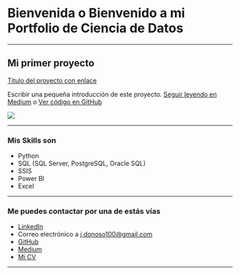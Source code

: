 # Bienvenida o Bienvenido a mi Portfolio de Ciencia de Datos

---

## Mi primer proyecto
[Titulo del proyecto con enlace](https://medium.com/pagina-entrada-blog)

Escribir una pequeña introducción de este proyecto. [Seguir leyendo en Medium](https://medium.com/pagina-entrada-blog) o [Ver código en GitHub](https://github.com/tu-repo)

[<img src="images/dummy_thumbnail.jpg?raw=true"/>](https://medium.com/pagina-entrada-blog)

---

### Mis Skills son

- Python
- SQL (SQL Server, PostgreSQL, Oracle SQL)
- SSIS
- Power BI
- Excel


---

### Me puedes contactar por una de estás vías

- [LinkedIn](https://www.linkedin.com/in/jose-donoso-palomino/)
- Correo electrónico a <j.donoso100@gmail.com>
- [GitHub](https://github.com/jdonosop/)
- [Medium](https://medium.com/@j.donoso100)
- [Mi CV](/pdf/last_cv.pdf)

---
